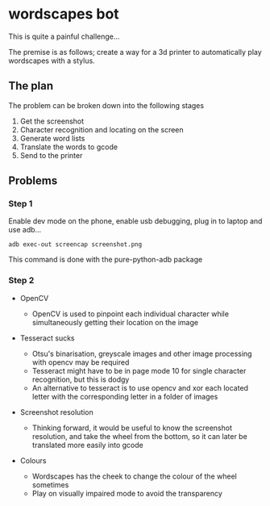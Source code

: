 # wordscapes bot

This is quite a painful challenge...

The premise is as follows; create a way for a 3d printer to automatically play wordscapes with a stylus.

## The plan

The problem can be broken down into the following stages

1. Get the screenshot
2. Character recognition and locating on the screen
3. Generate word lists
4. Translate the words to gcode
5. Send to the printer


## Problems

### Step 1

Enable dev mode on the phone, enable usb debugging, plug in to laptop and use adb...

```
adb exec-out screencap screenshot.png
```

This command is done with the pure-python-adb package

### Step 2

- OpenCV
    - OpenCV is used to pinpoint each individual character while simultaneously getting their location on the image

- Tesseract sucks
    - Otsu's binarisation, greyscale images and other image processing with opencv may be required
    - Tesseract might have to be in page mode 10 for single character recognition, but this is dodgy
    - An alternative to tesseract is to use opencv and xor each located letter with the corresponding letter in a folder of images

- Screenshot resolution
    - Thinking forward, it would be useful to know the screenshot resolution, and take the wheel from the bottom, so it can later be translated more easily into gcode

- Colours
    - Wordscapes has the cheek to change the colour of the wheel sometimes
    - Play on visually impaired mode to avoid the transparency
